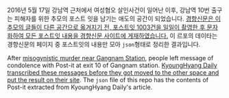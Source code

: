 2016년 5월 17일 강남역 근처에서 여성혐오 살인사건이 일어난 이후, 강남역 10번 출구는 피해자를 위한 추모의 포스트 잇을 남기는 애도의 공간이 되었습니다. [경향신문은 이 추모의 글들이 다른 공간으로 옮겨지기 전, 포스트잇 1003건을 일일이 촬영한 후 문자화하여 모든 포스트잇 내용을 경향신문 사이트에 게재하였습니다.](http://news.khan.co.kr/kh_news/khan_art_view.html?artid=201605231716001) 이 르포의 데이타는 경향신문의 페이지 중 포스트잇의 내용만 모아 `json`형태로 정리한 결과입니다. 



After [misogynistic murder near Gangnam Station](http://koreajoongangdaily.joins.com/news/article/article.aspx?aid=3018936&cloc=joongangdaily%7Chome%7Ctop), people left message of condolence with Post-it at exit 10 of Gangnam station. [KyoungHyang Daily transcribed these messages before they got moved to the other space and put the result on their site](http://news.khan.co.kr/kh_news/khan_art_view.html?artid=201605231716001). The `json` file of this repo has the contents of Post-it extracted from KyoungHyang Daily's article. 